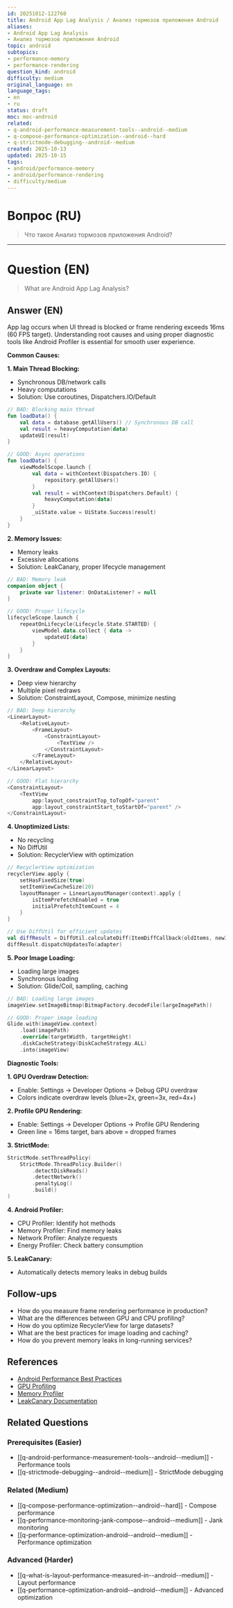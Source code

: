 ```yaml
---
id: 20251012-122760
title: Android App Lag Analysis / Анализ тормозов приложения Android
aliases:
- Android App Lag Analysis
- Анализ тормозов приложения Android
topic: android
subtopics:
- performance-memory
- performance-rendering
question_kind: android
difficulty: medium
original_language: en
language_tags:
- en
- ru
status: draft
moc: moc-android
related:
- q-android-performance-measurement-tools--android--medium
- q-compose-performance-optimization--android--hard
- q-strictmode-debugging--android--medium
created: 2025-10-13
updated: 2025-10-15
tags:
- android/performance-memory
- android/performance-rendering
- difficulty/medium
---
```


# Вопрос (RU)
> Что такое Анализ тормозов приложения Android?

---

# Question (EN)
> What are Android App Lag Analysis?

## Answer (EN)
App lag occurs when UI thread is blocked or frame rendering exceeds 16ms (60 FPS target). Understanding root causes and using proper diagnostic tools like Android Profiler is essential for smooth user experience.

**Common Causes:**

**1. Main Thread Blocking:**
- Synchronous DB/network calls
- Heavy computations
- Solution: Use coroutines, Dispatchers.IO/Default

```kotlin
// BAD: Blocking main thread
fun loadData() {
    val data = database.getAllUsers() // Synchronous DB call
    val result = heavyComputation(data)
    updateUI(result)
}

// GOOD: Async operations
fun loadData() {
    viewModelScope.launch {
        val data = withContext(Dispatchers.IO) {
            repository.getAllUsers()
        }
        val result = withContext(Dispatchers.Default) {
            heavyComputation(data)
        }
        _uiState.value = UiState.Success(result)
    }
}
```

**2. Memory Issues:**
- Memory leaks
- Excessive allocations
- Solution: LeakCanary, proper lifecycle management

```kotlin
// BAD: Memory leak
companion object {
    private var listener: OnDataListener? = null
}

// GOOD: Proper lifecycle
lifecycleScope.launch {
    repeatOnLifecycle(Lifecycle.State.STARTED) {
        viewModel.data.collect { data ->
            updateUI(data)
        }
    }
}
```

**3. Overdraw and Complex Layouts:**
- Deep view hierarchy
- Multiple pixel redraws
- Solution: ConstraintLayout, Compose, minimize nesting

```kotlin
// BAD: Deep hierarchy
<LinearLayout>
    <RelativeLayout>
        <FrameLayout>
            <ConstraintLayout>
                <TextView />
            </ConstraintLayout>
        </FrameLayout>
    </RelativeLayout>
</LinearLayout>

// GOOD: Flat hierarchy
<ConstraintLayout>
    <TextView
        app:layout_constraintTop_toTopOf="parent"
        app:layout_constraintStart_toStartOf="parent" />
</ConstraintLayout>
```

**4. Unoptimized Lists:**
- No recycling
- No DiffUtil
- Solution: RecyclerView with optimization

```kotlin
// RecyclerView optimization
recyclerView.apply {
    setHasFixedSize(true)
    setItemViewCacheSize(20)
    layoutManager = LinearLayoutManager(context).apply {
        isItemPrefetchEnabled = true
        initialPrefetchItemCount = 4
    }
}

// Use DiffUtil for efficient updates
val diffResult = DiffUtil.calculateDiff(ItemDiffCallback(oldItems, newItems))
diffResult.dispatchUpdatesTo(adapter)
```

**5. Poor Image Loading:**
- Loading large images
- Synchronous loading
- Solution: Glide/Coil, sampling, caching

```kotlin
// BAD: Loading large images
imageView.setImageBitmap(BitmapFactory.decodeFile(largeImagePath))

// GOOD: Proper image loading
Glide.with(imageView.context)
    .load(imagePath)
    .override(targetWidth, targetHeight)
    .diskCacheStrategy(DiskCacheStrategy.ALL)
    .into(imageView)
```

**Diagnostic Tools:**

**1. GPU Overdraw Detection:**
- Enable: Settings → Developer Options → Debug GPU overdraw
- Colors indicate overdraw levels (blue=2x, green=3x, red=4x+)

**2. Profile GPU Rendering:**
- Enable: Settings → Developer Options → Profile GPU Rendering
- Green line = 16ms target, bars above = dropped frames

**3. StrictMode:**
```kotlin
StrictMode.setThreadPolicy(
    StrictMode.ThreadPolicy.Builder()
        .detectDiskReads()
        .detectNetwork()
        .penaltyLog()
        .build()
)
```

**4. Android Profiler:**
- CPU Profiler: Identify hot methods
- Memory Profiler: Find memory leaks
- Network Profiler: Analyze requests
- Energy Profiler: Check battery consumption

**5. LeakCanary:**
- Automatically detects memory leaks in debug builds

## Follow-ups

- How do you measure frame rendering performance in production?
- What are the differences between GPU and CPU profiling?
- How do you optimize RecyclerView for large datasets?
- What are the best practices for image loading and caching?
- How do you prevent memory leaks in long-running services?

## References

- [Android Performance Best Practices](https://developer.android.com/topic/performance)
- [GPU Profiling](https://developer.android.com/topic/performance/rendering/profile-gpu)
- [Memory Profiler](https://developer.android.com/studio/profile/memory-profiler)
- [LeakCanary Documentation](https://square.github.io/leakcanary/)

## Related Questions

### Prerequisites (Easier)
- [[q-android-performance-measurement-tools--android--medium]] - Performance tools
- [[q-strictmode-debugging--android--medium]] - StrictMode debugging

### Related (Medium)
- [[q-compose-performance-optimization--android--hard]] - Compose performance
- [[q-performance-monitoring-jank-compose--android--medium]] - Jank monitoring
- [[q-performance-optimization-android--android--medium]] - Performance optimization

### Advanced (Harder)
- [[q-what-is-layout-performance-measured-in--android--medium]] - Layout performance
- [[q-performance-optimization-android--android--medium]] - Advanced optimization